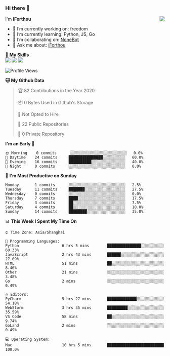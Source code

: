 ### Hi there 👋

<a href="#">
  <img align="right" src="https://github-readme-stats.vercel.app/api?username=iforthou&count_private=true&show_icons=true&bg_color=15,f2f7fd,E0EAFC" />
</a>

I'm **iForthou**

- 🔭 I’m currently working on: freedom
- 🌱 I’m currently learning: Python, JS, Go
- 👯 I’m collaborating on: [NoneBot](https://github.com/nonebot)
- 💬 Ask me about: [iForthou](https://iforthou.com)

🌟 **My Skills**  
![](https://img.shields.io/badge/-Python-3e74a2?style=flat-square&logo=Python&logoColor=fff)
![](https://img.shields.io/badge/-Docker-2496ED?style=flat-square&logo=Docker&logoColor=fff)
![](https://img.shields.io/badge/-Linux-000000?style=flat-square&logo=Linux&logoColor=fff)

<!--START_SECTION:waka-->
![Profile Views](http://img.shields.io/badge/Profile%20Views-238-blue)

**🐱 My Github Data** 

> 🏆 82 Contributions in the Year 2020
 > 
> 📦 0 Bytes Used in Github's Storage 
 > 
> 🚫 Not Opted to Hire
 > 
> 📜 22 Public Repositories
 > 
> 🔑 0 Private Repository 
 > 
**I'm an Early 🐤** 

```text
🌞 Morning    0 commits      ░░░░░░░░░░░░░░░░░░░░░░░░░   0.0% 
🌆 Daytime    24 commits     ███████████████░░░░░░░░░░   60.0% 
🌃 Evening    16 commits     ██████████░░░░░░░░░░░░░░░   40.0% 
🌙 Night      0 commits      ░░░░░░░░░░░░░░░░░░░░░░░░░   0.0%

```
📅 **I'm Most Productive on Sunday** 

```text
Monday       1 commits      ░░░░░░░░░░░░░░░░░░░░░░░░░   2.5% 
Tuesday      11 commits     ███████░░░░░░░░░░░░░░░░░░   27.5% 
Wednesday    0 commits      ░░░░░░░░░░░░░░░░░░░░░░░░░   0.0% 
Thursday     7 commits      ████░░░░░░░░░░░░░░░░░░░░░   17.5% 
Friday       3 commits      ██░░░░░░░░░░░░░░░░░░░░░░░   7.5% 
Saturday     4 commits      ██░░░░░░░░░░░░░░░░░░░░░░░   10.0% 
Sunday       14 commits     ████████░░░░░░░░░░░░░░░░░   35.0%

```


📊 **This Week I Spent My Time On** 

```text
⌚︎ Time Zone: Asia/Shanghai

💬 Programming Languages: 
Python                   6 hrs 5 mins        ███████████████░░░░░░░░░░   60.33% 
JavaScript               2 hrs 43 mins       ██████░░░░░░░░░░░░░░░░░░░   27.09% 
HTML                     51 mins             ██░░░░░░░░░░░░░░░░░░░░░░░   8.46% 
Other                    21 mins             ░░░░░░░░░░░░░░░░░░░░░░░░░   3.48% 
Go                       2 mins              ░░░░░░░░░░░░░░░░░░░░░░░░░   0.49%

🔥 Editors: 
PyCharm                  5 hrs 27 mins       █████████████░░░░░░░░░░░░   54.18% 
WebStorm                 3 hrs 35 mins       █████████░░░░░░░░░░░░░░░░   35.59% 
VS Code                  58 mins             ██░░░░░░░░░░░░░░░░░░░░░░░   9.74% 
GoLand                   2 mins              ░░░░░░░░░░░░░░░░░░░░░░░░░   0.49%

💻 Operating System: 
Mac                      10 hrs 5 mins       █████████████████████████   100.0%

```


<!--END_SECTION:waka-->
